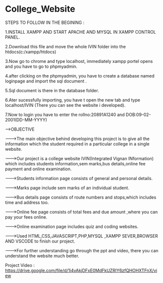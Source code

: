 # College_Website
STEPS TO FOLLOW IN THE BEGINING :

1.INSTALL XAMPP AND START APACHE AND MYSQL IN XAMPP CONTROL PANEL.

2.Download this file and move the whole IVIN folder into the htdocs(c:/xampp/htdocs)

3.Now go to chrome and type localhost, immediately xampp portel opens and you have to go to phpmyadmin.

4.after clicking on the phpmyadmin, you have to create a database named loginpage and import the sql document .

5.Sql document is there in the database folder.

6.Ater sucessfully importing, you have t open the new tab and type localhost/IVIN (There you can see the website i developed).

7.Now to login you have to enter the rollno:20891A1240 and DOB:09-02-2001(DD-MM-YYYY)

-->OBJECTIVE 

--->The main objective behind developing this project is to give all the information which the student required in a particular college in a single website.

--->Our project is a college website IVIN(Integrated Vignan INformation) which includes students information,sem marks,bus details,online fee payment and online examination.

--->Students information page consists of general and personal details.

--->Marks page include sem marks of an individual student.

--->Bus details page consists of route numbers and stops,which includes time and address too.

--->Online fee page consists of total fees and due amount ,where you can pay your fees online.

--->Online examination page  includes quiz and coding websites. 

--->Used HTML,CSS,JAVASCRIPT,PHP,MYSQL ,XAMPP SEVER,BROWSER AND VSCODE to finish our project.

--->For further understanding go through the ppt and video, there you can understand the website much better.

Project Video : https://drive.google.com/file/d/1i4vAkjDFxE0MdFkUZRIY6zfQHOHXTFnX/view
